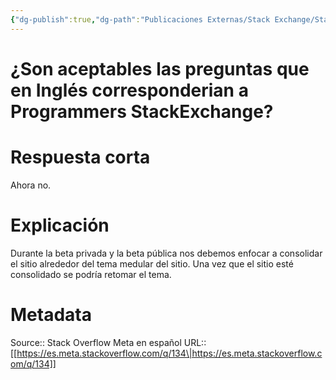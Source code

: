 ```yaml
---
{"dg-publish":true,"dg-path":"Publicaciones Externas/Stack Exchange/Stack Overflow en español/Stack Overflow en español Meta/es.meta.stackoverflow.com-134.md","permalink":"/publicaciones-externas/stack-exchange/stack-overflow-en-espanol/stack-overflow-en-espanol-meta/es-meta-stackoverflow-com-134/","title":"¿Son aceptables las preguntas que en Inglés corresponderian a Programmers StackExchange?","hide":true,"noteIcon":"\"0\"","created":"2024-04-03T12:49:10.762-06:00","updated":"2024-04-05T16:43:58.293-06:00"}
---
```


# ¿Son aceptables las preguntas que en Inglés corresponderian a Programmers StackExchange?

# Respuesta corta
Ahora no.

# Explicación
Durante la beta privada y la beta pública nos debemos enfocar a consolidar el sitio alrededor del tema medular del sitio. Una vez que el sitio esté consolidado se podría retomar el tema.

# Metadata
Source:: Stack Overflow Meta en español
URL:: [[https://es.meta.stackoverflow.com/q/134\|https://es.meta.stackoverflow.com/q/134]]

